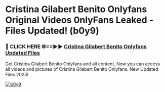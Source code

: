# Cristina Gilabert Benito Onlyfans Original Videos 0nlyFans Leaked - Files Updated! (b0y9)

<h3>🔴 CLICK HERE 🌐==►► <a href="https://tinyurl.com/4seja8ks" rel="nofollow">Cristina Gilabert Benito Onlyfans Updated Files</a></h3>

Get Cristina Gilabert Benito Onlyfans and all content. Now you can access all videos and pictures of Cristina Gilabert Benito Onlyfans. New Updated Files 2025!

[![b0y9](https://i.imgur.com/EWjZXRe.gif)](https://tinyurl.com/4seja8ks)
